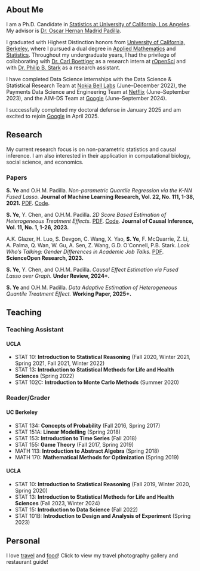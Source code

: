 ## About Me

I am a Ph.D. Candidate in [Statistics at University of California, Los Angeles](http://statistics.ucla.edu/). My advisor is [Dr. Oscar Hernan Madrid Padilla](https://hernanmp.github.io/).

I graduated with Highest Distinction honors from [University of California, Berkeley](http://www.berkeley.edu), where I pursued a dual degree in [Applied Mathematics](https://math.berkeley.edu/) and [Statistics](http://statistics.berkeley.edu/). Throughout my undergraduate years, I had the privilege of collaborating with [Dr. Carl Boettiger](https://www.carlboettiger.info/) as a research intern at [rOpenSci](https://ropensci.org/) and with [Dr. Philip B. Stark](https://www.stat.berkeley.edu/~stark/) as a research assistant. 

I have completed Data Science internships with the Data Science & Statistical Research Team at [Nokia Bell Labs](https://www.bell-labs.com/) (June–December 2022), the Payments Data Science and Engineering Team at [Netflix](https://www.netflix.com/) (June–September 2023), and the AIM-DS Team at [Google](https://ads.google.com/) (June–September 2024).

I successfully completed my doctoral defense in January 2025 and am excited to rejoin [Google](https://ads.google.com/) in April 2025. 

## Research
My current research focus is on non-parametric statistics and causal inference. I am also interested in their application in computational biology, social science, and economics.

### Papers
**S. Ye** and O.H.M. Padilla. *Non-parametric Quantile Regression via the K-NN Fused Lasso.* **Journal of Machine Learning Research, Vol. 22, No. 111, 1-38, 2021.** [PDF](https://www.jmlr.org/papers/volume22/20-1462/20-1462.pdf). [Code](https://github.com/stevenysw/qt_knnfl). 

**S. Ye**, Y. Chen, and O.H.M. Padilla. *2D Score Based Estimation of Heterogeneous Treatment Effects.* [PDF](https://www.degruyter.com/document/doi/10.1515/jci-2022-0016/). [Code](https://github.com/stevenysw/causal_pp). **Journal of Causal Inference, Vol. 11, No. 1, 1-26, 2023.**

A.K. Glazer, H. Luo, S. Devgon, C. Wang, X. Yao, **S. Ye**, F. McQuarrie, Z. Li, A. Palma, Q. Wan, W. Gu, A. Sen, Z. Wang, G.D. O'Connell, P.B. Stark. *Look Who’s Talking: Gender Differences in Academic Job Talks.* [PDF](https://www.scienceopen.com/hosted-document?doi=10.14293/S2199-1006.1.SOR.2023.0003.v1). **ScienceOpen Research, 2023.**

**S. Ye**, Y. Chen, and O.H.M. Padilla. *Causal Effect Estimation via Fused Lasso over Graph.* **Under Review, 2024+.**

**S. Ye** and O.H.M. Padilla. *Data Adaptive Estimation of Heterogeneous Quantile Treatment Effect.* **Working Paper, 2025+.**

## Teaching
### Teaching Assistant
#### UCLA
*   STAT 10: **Introduction to Statistical Reasoning** (Fall 2020, Winter 2021, Spring 2021, Fall 2021, Winter 2022)
*   STAT 13: **Introduction to Statistical Methods for Life and Health Sciences** (Spring 2022)
*   STAT 102C: **Introduction to Monte Carlo Methods** (Summer 2020)

### Reader/Grader
#### UC Berkeley
*   STAT 134: **Concepts of Probability** (Fall 2016, Spring 2017)
*   STAT 151A: **Linear Modelling** (Spring 2018)
*   STAT 153: **Introduction to Time Series** (Fall 2018)
*   STAT 155: **Game Theory** (Fall 2017, Spring 2019)
*   MATH 113: **Introduction to Abstract Algebra** (Spring 2018)
*   MATH 170: **Mathematical Methods for Optimization** (Spring 2019)

#### UCLA
*   STAT 10: **Introduction to Statistical Reasoning** (Fall 2019, Winter 2020, Spring 2020)
*   STAT 13: **Introduction to Statistical Methods for Life and Health Sciences** (Fall 2023, Winter 2024)
*   STAT 15: **Introduction to Data Science** (Fall 2022)
*   STAT 101B: **Introduction to Design and Analysis of Experiment** (Spring 2023)

## Personal
I love [travel](travel.md) and [food](food.md)! Click to view my travel photography gallery and restaurant guide!

